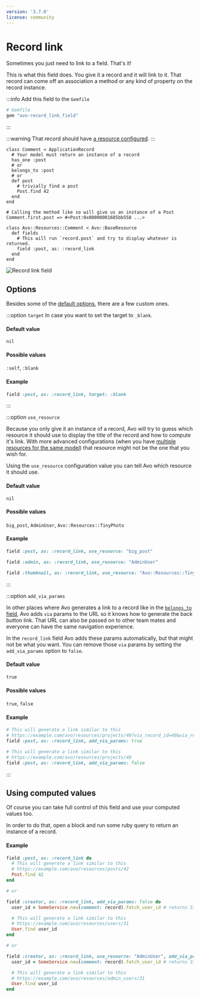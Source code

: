 ```yaml
---
version: '3.7.0'
license: community
---
```


# Record link

Sometimes you just need to link to a field. That's it!

This is what this field does. You give it a record and it will link to it.
That record can come off an association a method or any kind of property on the record instance.

:::info Add this field to the `Gemfile`
```ruby
# Gemfile
gem "avo-record_link_field"
```
:::

:::warning
That record should have [a resource configured](./../resources.html#overview).
:::

```ruby{14,19}
class Comment < ApplicationRecord
  # Your model must return an instance of a record
  has_one :post
  # or
  belongs_to :post
  # or
  def post
    # trivially find a post
    Post.find 42
  end
end

# Calling the method like so will give us an instance of a Post
Comment.first.post => #<Post:0x00000001685bb558 ...>

class Avo::Resources::Comment < Avo::BaseResource
  def fields
    # This will run `record.post` and try to display whatever is returned.
    field :post, as: :record_link
  end
end
```

<img :src="('/assets/img/fields/record_link/record-link.png')" alt="Record link field" title="Record link field on the Show view" class="border mb-4" />

## Options

Besides some of the [default options](./../field-options.html), there are a few custom ones.

:::option `target`
In case you want to set the target to `_blank`.

#### Default value

`nil`

#### Possible values

`:self`, `:blank`

#### Example

```ruby
field :post, as: :record_link, target: :blank
```
:::

:::option `use_resource`

Because you only give it an instance of a record, Avo will try to guess which resource it should use to display the title of the record and how to compute it's link.
With more advanced configurations (when you have [multiple resources for the same model](./../resources.html#use-multiple-resources-for-the-same-model)) that resource might not be the one that you wish for.

Using the `use_resource` configuration value you can tell Avo which resource it should use.

#### Default value

`nil`

#### Possible values

`big_post`, `AdminUser`, `Avo::Resources::TinyPhoto`

#### Example

```ruby
field :post, as: :record_link, use_resource: "big_post"

field :admin, as: :record_link, use_resource: "AdminUser"

field :thumbnail, as: :record_link, use_resource: "Avo::Resources::TinyPhoto"
```
:::

:::option `add_via_params`

In other places where Avo generates a link to a record like in the [`belongs_to` field](./../associations/belongs_to.html), Avo adds `via` params to the URL so it knows how to generate the back button link.
That URL can also be passed on to other team mates and everyone can have the same navigation experience.

In the `record_link` field Avo adds these params automatically, but that might not be what you want. You can remove those `via` params by setting the `add_via_params` option to `false`.

#### Default value

`true`

#### Possible values

`true`, `false`

#### Example

```ruby
# This will generate a link similar to this
# https://example.com/avo/resources/projects/40?via_record_id=40&via_resource_class=Avo%3A%3AResources%3A%3AProject
field :post, as: :record_link, add_via_params: true

# This will generate a link similar to this
# https://example.com/avo/resources/projects/40
field :post, as: :record_link, add_via_params: false
```
:::

## Using computed values

Of course you can take full control of this field and use your computed values too.

In order to do that, open a block and run some ruby query to return an instance of a record.

#### Example

```ruby
field :post, as: :record_link do
  # This will generate a link similar to this
  # https://example.com/avo/resources/posts/42
  Post.find 42
end

# or

field :creator, as: :record_link, add_via_params: false do
  user_id = SomeService.new(comment: record).fetch_user_id # returns 31

  # This will generate a link similar to this
  # https://example.com/avo/resources/users/31
  User.find user_id
end

# or

field :creator, as: :record_link, use_resource: "AdminUser", add_via_params: false do
  user_id = SomeService.new(comment: record).fetch_user_id # returns 31

  # This will generate a link similar to this
  # https://example.com/avo/resources/admin_users/31
  User.find user_id
end
```
